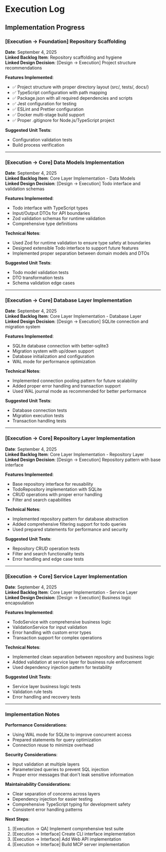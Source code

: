 # Execution Log

## Implementation Progress

### [Execution → Foundation] Repository Scaffolding
**Date**: September 4, 2025  
**Linked Backlog Item**: Repository scaffolding and hygiene  
**Linked Design Decision**: [Design → Execution] Project structure recommendations  

**Features Implemented**:
- ✅ Project structure with proper directory layout (src/, tests/, docs/)
- ✅ TypeScript configuration with path mapping
- ✅ Package.json with all required dependencies and scripts
- ✅ Jest configuration for testing
- ✅ ESLint and Prettier configuration
- ✅ Docker multi-stage build support
- ✅ Proper .gitignore for Node.js/TypeScript project

**Suggested Unit Tests**:
- Configuration validation tests
- Build process verification

---

### [Execution → Core] Data Models Implementation
**Date**: September 4, 2025  
**Linked Backlog Item**: Core Layer Implementation - Data Models  
**Linked Design Decision**: [Design → Execution] Todo interface and validation schemas  

**Features Implemented**:
- Todo interface with TypeScript types
- Input/Output DTOs for API boundaries
- Zod validation schemas for runtime validation
- Comprehensive type definitions

**Technical Notes**:
- Used Zod for runtime validation to ensure type safety at boundaries
- Designed extensible Todo interface to support future features
- Implemented proper separation between domain models and DTOs

**Suggested Unit Tests**:
- Todo model validation tests
- DTO transformation tests
- Schema validation edge cases

---

### [Execution → Core] Database Layer Implementation
**Date**: September 4, 2025  
**Linked Backlog Item**: Core Layer Implementation - Database Layer  
**Linked Design Decision**: [Design → Execution] SQLite connection and migration system  

**Features Implemented**:
- SQLite database connection with better-sqlite3
- Migration system with up/down support
- Database initialization and configuration
- WAL mode for performance optimization

**Technical Notes**:
- Implemented connection pooling pattern for future scalability
- Added proper error handling and transaction support
- Used WAL journal mode as recommended for better performance

**Suggested Unit Tests**:
- Database connection tests
- Migration execution tests
- Transaction handling tests

---

### [Execution → Core] Repository Layer Implementation
**Date**: September 4, 2025  
**Linked Backlog Item**: Core Layer Implementation - Repository Layer  
**Linked Design Decision**: [Design → Execution] Repository pattern with base interface  

**Features Implemented**:
- Base repository interface for reusability
- TodoRepository implementation with SQLite
- CRUD operations with proper error handling
- Filter and search capabilities

**Technical Notes**:
- Implemented repository pattern for database abstraction
- Added comprehensive filtering support for todo queries
- Used prepared statements for performance and security

**Suggested Unit Tests**:
- Repository CRUD operation tests
- Filter and search functionality tests
- Error handling and edge case tests

---

### [Execution → Core] Service Layer Implementation
**Date**: September 4, 2025  
**Linked Backlog Item**: Core Layer Implementation - Service Layer  
**Linked Design Decision**: [Design → Execution] Business logic encapsulation  

**Features Implemented**:
- TodoService with comprehensive business logic
- ValidationService for input validation
- Error handling with custom error types
- Transaction support for complex operations

**Technical Notes**:
- Implemented clean separation between repository and business logic
- Added validation at service layer for business rule enforcement
- Used dependency injection pattern for testability

**Suggested Unit Tests**:
- Service layer business logic tests
- Validation rule tests
- Error handling and recovery tests

---

### Implementation Notes

**Performance Considerations**:
- Using WAL mode for SQLite to improve concurrent access
- Prepared statements for query optimization
- Connection reuse to minimize overhead

**Security Considerations**:
- Input validation at multiple layers
- Parameterized queries to prevent SQL injection
- Proper error messages that don't leak sensitive information

**Maintainability Considerations**:
- Clear separation of concerns across layers
- Dependency injection for easier testing
- Comprehensive TypeScript typing for development safety
- Consistent error handling patterns

**Next Steps**:
1. [Execution → QA] Implement comprehensive test suite
2. [Execution → Interface] Create CLI interface implementation
3. [Execution → Interface] Add Web API implementation
4. [Execution → Interface] Build MCP server implementation
